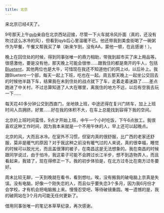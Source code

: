 ```yaml
---
title: 北京
---
```

来北京已经4天了。

9号那天上午[qyb][0]亲自在北京西站迎接，尽管一下火车就冷风扑面（真的，还没有吹过这么冰冷的风），但看到qyb后心里温暖不已。他还带我到美食街喝了一碗粥作为早餐，午餐又帮我买了单（新来乍到，没有AA，蒙他一顿，在此感谢！）。

晚上在回住处的时候，得到同事张唯一的鼎力相助，带我到超市买了床上用品等。很感激他，要是没有他，那天晚上可能会很惨……跟我住的都是南开的牛人，包括[Bluetent][1]，其他两位也是大牛，可惜现在我还不知道他们的网上id，以后补上。我跟Bluetent一个部，每天一起上下班，吃也在一起。周五那天晚上一起坐公交回去的时候他半路下车，结果我在未到住处的战点就下了车，走着走着迷路了……差点跑进了中关村，不过总算知道了人大在哪里，离我住的地方不远，以后有空我去玩一下……

每天花40多分钟公交到西直门，坐地铁上班，中途还得在复兴门转车，加上上班时间人员拥挤，好累……好在我的体积不大，在车上总能找到容得下我的空间。

北京的上班时间蛮怪，9点才开始上班，中午一个小时吃饭，下午6点放工。我很喜欢这种工作时间，因为我本来就是一个不用午休的人，早上还可以起晚点。

北京的风，大而且冰冷。在室外不习惯，但室内真的很舒服，比广西的老家还舒服，莫非是暖气的原因？对于我这种之前没有暖气过的人来说，真的很幸福，睡觉的时候可以脱光光，而且盖很薄的被子，在南昌这是无法想象的。我在南昌的时候跟同学说过，由于怕冷，我这辈子可能不会跨过长江半步，想不到造物弄人，而且看起来，我错了，现在得修正一下。我的初步体验是，在北方过冬比在南方过冬要好。

周末比较无聊，一天到晚就在看书，看到想吐。唉，没有搬我的破电脑上京真是失误。没有电脑，好像一个刚失恋的人，而且似乎要失恋3个多月，因为我6月份才会学校，才有机会把电脑搬上来。慢慢忍受吧，等待破镜重圆。唯一遗憾的是，我的破网站在3个月内可能无任何更新了。

借用同事张唯一的笔记本草草纪录，再次感谢。

[0]: http://dev.eyou.com
[1]: http://bluetent.org/
